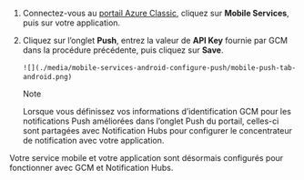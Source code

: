 
1. Connectez-vous au [portail Azure Classic](https://manage.windowsazure.com/), cliquez sur **Mobile Services**, puis sur votre application.
2. Cliquez sur l’onglet **Push**, entrez la valeur de **API Key** fournie par GCM dans la procédure précédente, puis cliquez sur **Save**.
   
       ![](./media/mobile-services-android-configure-push/mobile-push-tab-android.png)
   
   > [!NOTE]
   > Lorsque vous définissez vos informations d’identification GCM pour les notifications Push améliorées dans l’onglet Push du portail, celles-ci sont partagées avec Notification Hubs pour configurer le concentrateur de notification avec votre application.
   > 
   > 

Votre service mobile et votre application sont désormais configurés pour fonctionner avec GCM et Notification Hubs.

<!---HONumber=AcomDC_1203_2015-->